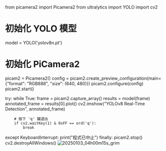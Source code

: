 from picamera2 import Picamera2
from ultralytics import YOLO
import cv2
 
# 初始化 YOLO 模型
model = YOLO('yolov8n.pt')
 
# 初始化 PiCamera2
picam2 = Picamera2()
config = picam2.create_preview_configuration(main={"format": "RGB888", "size": (640, 480)})
picam2.configure(config)
picam2.start()
 
try:
    while True:
        frame = picam2.capture_array()
        results = model(frame)
        annotated_frame = results[0].plot()
        cv2.imshow("YOLOv8 Real-Time Detection", annotated_frame)
 
        # 按下 'q' 鍵退出
        if cv2.waitKey(1) & 0xFF == ord('q'):
            break
 
except KeyboardInterrupt:
    print("程式已中止")
finally:
    picam2.stop()
    cv2.destroyAllWindows()
![20250103_04h00m15s_grim](https://github.com/user-attachments/assets/0d6d132f-b5eb-48a8-9a83-8fd9761f7f42)
